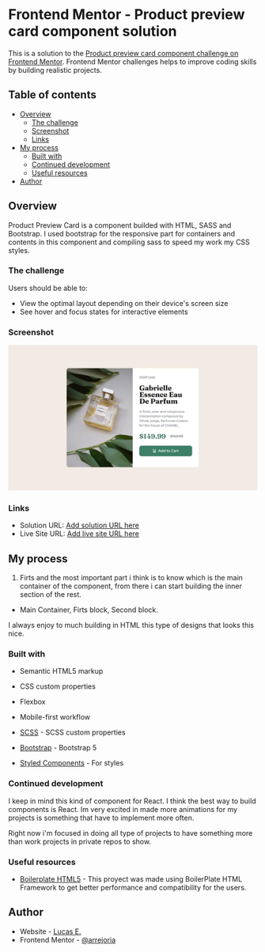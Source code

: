 # Frontend Mentor - Product preview card component solution

This is a solution to the [Product preview card component challenge on Frontend Mentor](https://www.frontendmentor.io/challenges/product-preview-card-component-GO7UmttRfa). Frontend Mentor challenges helps to improve coding skills by building realistic projects. 

## Table of contents

- [Overview](#overview)
  - [The challenge](#the-challenge)
  - [Screenshot](#screenshot)
  - [Links](#links)
- [My process](#my-process)
  - [Built with](#built-with)
  - [Continued development](#continued-development)
  - [Useful resources](#useful-resources)
- [Author](#author)

## Overview
Product Preview Card is a component builded with HTML, SASS and Bootstrap. I used bootstrap for the responsive part for containers and contents in this component and compiling sass to speed my work my CSS styles.
### The challenge

Users should be able to:

- View the optimal layout depending on their device's screen size
- See hover and focus states for interactive elements

### Screenshot

![My solution to this challenge](./screenshot.jpg)

### Links

- Solution URL: [Add solution URL here](https://your-solution-url.com)
- Live Site URL: [Add live site URL here](https://arr-product-preview-card-component.vercel.app/)

## My process
1. Firts and the most important part i think is to know which is the main container of the component, from there i can start building the inner section of the rest. 
- Main Container, Firts block, Second block.

I always enjoy to much building in HTML this type of designs that looks this nice.
### Built with

- Semantic HTML5 markup
- CSS custom properties
- Flexbox
- Mobile-first workflow
- [SCSS](https://sass-lang.com/) - SCSS custom properties
- [Bootstrap](https://getbootstrap.com/) - Bootstrap 5

- [Styled Components](https://styled-components.com/) - For styles


### Continued development

I keep in mind this kind of component for React. I think the best way to build components is React. Im very excited in made more animations for my projects is something that have to implement more often.

Right now i'm focused in doing all type of projects to have something more than work projects in private repos to show.

### Useful resources

- [Boilerplate HTML5](https://html5boilerplate.com/) - This proyect was made using BoilerPlate HTML Framework to get better performance and compatibility for the users.

## Author

- Website - [Lucas E.](https://arr-dev.vercel.app)
- Frontend Mentor - [@arrejoria](https://www.frontendmentor.io/profile/arrejoria)
